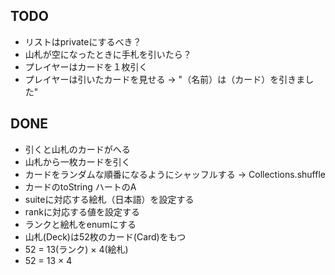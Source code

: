 ## TODO 
- リストはprivateにするべき？
- 山札が空になったときに手札を引いたら？
- プレイヤーはカードを１枚引く
- プレイヤーは引いたカードを見せる -> "（名前）は（カード）を引きました"

## DONE 
- 引くと山札のカードがへる
- 山札から一枚カードを引く
- カードをランダムな順番になるようにシャッフルする -> Collections.shuffle
- カードのtoString ハートのA
- suiteに対応する絵札（日本語）を設定する
- rankに対応する値を設定する
- ランクと絵札をenumにする
- 山札(Deck)は52枚のカード(Card)をもつ 
- 52 = 13(ランク) × 4(絵札)
- 52 = 13 × 4
